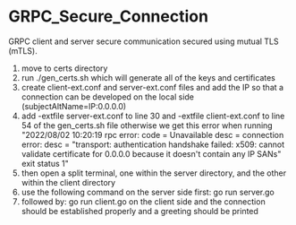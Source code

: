 # GRPC_Secure_Connection
GRPC client and server secure communication secured using mutual TLS (mTLS).
1. move to certs directory
2. run ./gen_certs.sh which will generate all of the keys and certificates
3. create client-ext.conf and server-ext.conf files and add the IP so that a connection can be developed on the local side (subjectAltName=IP:0.0.0.0)
4. add -extfile server-ext.conf to line 30 and -extfile client-ext.conf to line 54 of the gen_certs.sh file otherwise we get this error when running "2022/08/02 10:20:19 rpc error: code = Unavailable desc = connection error: desc = "transport: authentication handshake failed: x509: cannot validate certificate for 0.0.0.0 because it doesn't contain any IP SANs" exit status 1"
5. then open a split terminal, one within the server directory, and the other within the client directory
6. use the following command on the server side first: go run server.go
7. followed by: go run client.go on the client side and the connection should be established properly and a greeting should be printed
